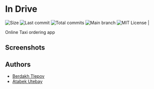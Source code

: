 # In Drive 

![Size](https://img.shields.io/github/repo-size/theberdakh/InDrive) ![Last commit](https://img.shields.io/github/last-commit/theberdakh/InDrive) ![Total commits](https://img.shields.io/github/commit-activity/t/theberdakh/InDrive) ![Main branch](https://img.shields.io/github/commit-activity/t/theberdakh/InDrive)  ![MIT License](https://img.shields.io/badge/License-MIT-green.svg) |

Online Taxi ordering app

## Screenshots

## Authors 
- [Berdakh Tlepov](https://github.com/theberdakh)
- [Atabek Utebay](https://github.com/atabekkr)



